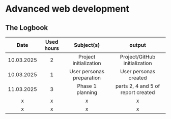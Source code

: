 # Advanced web development
## The Logbook
| Date  | Used hours | Subject(s) |  output |
| :-: | :-: | :-: | :-: |
| 10.03.2025 | 2 | Project initialization  | Project/GitHub initialization |
| 10.03.2025 | 1 | User personas preparation | User personas created |
| 11.03.2025 | 3 | Phase 1 planning | parts 2, 4 and 5 of report created |
| x | x | x | x |
| x | x | x | x |

